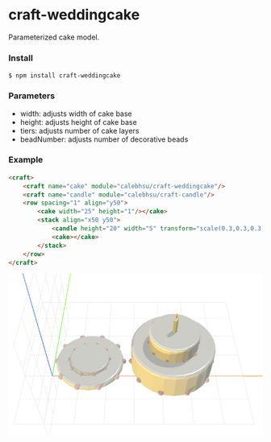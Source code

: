 # craft-weddingcake

Parameterized cake model.

### Install
    $ npm install craft-weddingcake
 
### Parameters
- width: adjusts width of cake base
- height: adjusts height of cake base
- tiers: adjusts number of cake layers
- beadNumber: adjusts number of decorative beads

### Example
```html
<craft>
    <craft name="cake" module="calebhsu/craft-weddingcake"/>
    <craft name="candle" module="calebhsu/craft-candle"/>
    <row spacing="1" align="y50">
        <cake width="25" height="1"/></cake>
        <stack align="x50 y50">
            <candle height="20" width="5" transform="scale(0.3,0.3,0.3)"></candle>
            <cake></cake>
        </stack>
    </row>
</craft>
```

![example](example.png)
